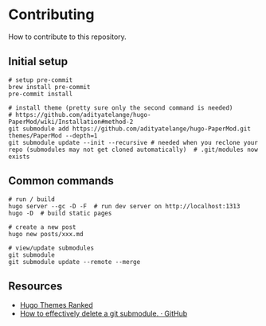# Contributing

How to contribute to this repository.

## Initial setup

```
# setup pre-commit
brew install pre-commit
pre-commit install

# install theme (pretty sure only the second command is needed)
# https://github.com/adityatelange/hugo-PaperMod/wiki/Installation#method-2
git submodule add https://github.com/adityatelange/hugo-PaperMod.git themes/PaperMod --depth=1
git submodule update --init --recursive # needed when you reclone your repo (submodules may not get cloned automatically)  # .git/modules now exists
```

## Common commands

```
# run / build
hugo server --gc -D -F  # run dev server on http://localhost:1313
hugo -D  # build static pages

# create a new post
hugo new posts/xxx.md

# view/update submodules
git submodule
git submodule update --remote --merge
```

## Resources

- [Hugo Themes Ranked](https://hugoranked.com/)
- [How to effectively delete a git submodule. · GitHub](https://gist.github.com/myusuf3/7f645819ded92bda6677)
